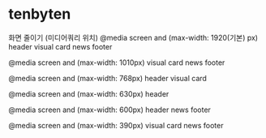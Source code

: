 # tenbyten
화면 줄이기 (미디어쿼리 위치)
@media screen and (max-width: 1920(기본) px) 
header
visual
card
news
footer

@media screen and (max-width: 1010px) 
visual
card
news
footer

@media screen and (max-width: 768px) 
header
visual
card

@media screen and (max-width: 630px) 
header

@media screen and (max-width: 600px) 
header
news
footer

@media screen and (max-width: 390px) 
visual
card
news
footer

